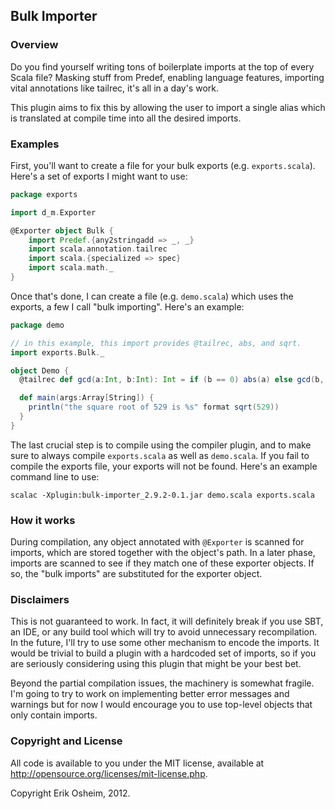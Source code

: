 ## Bulk Importer

### Overview

Do you find yourself writing tons of boilerplate imports at the top of every
Scala file? Masking stuff from Predef, enabling language features, importing
vital annotations like tailrec, it's all in a day's work.

This plugin aims to fix this by allowing the user to import a single alias
which is translated at compile time into all the desired imports.

### Examples

First, you'll want to create a file for your bulk exports (e.g.
`exports.scala`). Here's a set of exports I might want to use:

```scala
package exports

import d_m.Exporter

@Exporter object Bulk {
    import Predef.{any2stringadd => _, _}
    import scala.annotation.tailrec
    import scala.{specialized => spec}
    import scala.math._
}
```

Once that's done, I can create a file (e.g. `demo.scala`) which uses the
exports, a few I call "bulk importing". Here's an example:

```scala
package demo

// in this example, this import provides @tailrec, abs, and sqrt.
import exports.Bulk._

object Demo {
  @tailrec def gcd(a:Int, b:Int): Int = if (b == 0) abs(a) else gcd(b, a % b)

  def main(args:Array[String]) {
    println("the square root of 529 is %s" format sqrt(529))
  }
}
```

The last crucial step is to compile using the compiler plugin, and to make
sure to always compile `exports.scala` as well as `demo.scala`. If you fail to
compile the exports file, your exports will not be found. Here's an example
command line to use:

```
scalac -Xplugin:bulk-importer_2.9.2-0.1.jar demo.scala exports.scala
```

### How it works

During compilation, any object annotated with `@Exporter` is scanned for
imports, which are stored together with the object's path. In a later phase,
imports are scanned to see if they match one of these exporter objects. If so,
the "bulk imports" are substituted for the exporter object.

### Disclaimers

This is not guaranteed to work. In fact, it will definitely break if you use
SBT, an IDE, or any build tool which will try to avoid unnecessary
recompilation. In the future, I'll try to use some other mechanism to encode
the imports. It would be trivial to build a plugin with a hardcoded set of
imports, so if you are seriously considering using this plugin that might be
your best bet.

Beyond the partial compilation issues, the machinery is somewhat fragile. I'm
going to try to work on implementing better error messages and warnings but for
now I would encourage you to use top-level objects that only contain imports.

### Copyright and License

All code is available to you under the MIT license, available at
http://opensource.org/licenses/mit-license.php. 

Copyright Erik Osheim, 2012.
